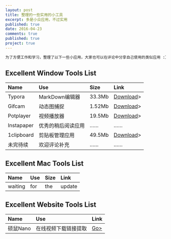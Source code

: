 ```yaml
---
layout: post
title: 整理的一些实用的小工具
excerpt: 多是小众应用，不过实用
published: true
date: 2016-04-23
comments: true
published: true
project: true
---
```

```html
为了方便工作和学习，整理了以下一些小应用，大家也可以在评论中分享自己使用的类似应用 :）
```



## **Excellent Window Tools List**

| Name       | Use         | Size   | Link                                     |
| :--------- | :---------- | :----- | :--------------------------------------- |
| Typora     | MarkDown编辑器 | 33.3Mb | [Download](http://img.vinechen.com/typora-setup.exe)> |
| Gifcam     | 动态图捕捉       | 1.52Mb | [Download](http://img.vinechen.com/GifCam.exe)> |
| Potplayer  | 视频播放器       | 19.5Mb | [Download](http://potplayer.daum.net/?lang=zh_CN)> |
| Instapaper | 优秀的稍后阅读应用   | ……     | ……                                       |
| 1clipboard | 剪贴板管理应用     | 49.5Mb | [Download](http://1clipboard.io)>        |
| 未完待续       | 欢迎评论补充      | ……     | ……                                       |

## **Excellent Mac Tools List**

| Name    | Use  | Size | Link   |
| :------ | :--- | :--- | :----- |
| waiting | for  | the  | update |

## **Excellent Website Tools List**

| Name   | Use        | Link                         |
| :----- | :--------- | :--------------------------- |
| 硕鼠Nano | 在线视频下载链接提取 | [Go>](http://www.flvcd.com/) |

